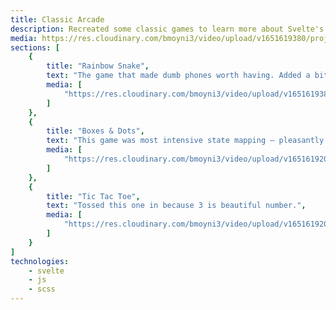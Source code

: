 ```yaml
---
title: Classic Arcade
description: Recreated some classic games to learn more about Svelte's state management.
media: https://res.cloudinary.com/bmoyni3/video/upload/v1651619380/projects/videos/snake-sequence_tol9bz.mp4
sections: [
    { 
        title: "Rainbow Snake",
        text: "The game that made dumb phones worth having. Added a bit of flare by colors as snake grows — scaling color spectrum accomplished w/ chroma-js.",
        media: [
            "https://res.cloudinary.com/bmoyni3/video/upload/v1651619380/projects/videos/snake-sequence_tol9bz.mp4",
        ]
    },
    { 
        title: "Boxes & Dots",
        text: "This game was most intensive state mapping — pleasantly surprised w/ Svelte's store.",
        media: [
            "https://res.cloudinary.com/bmoyni3/video/upload/v1651619204/projects/videos/connect-dots-sequence_igsb96.mp4",
        ]
    },
    { 
        title: "Tic Tac Toe",
        text: "Tossed this one in because 3 is beautiful number.",
        media: [
            "https://res.cloudinary.com/bmoyni3/video/upload/v1651619204/projects/videos/connect-dots-sequence_igsb96.mp4",
        ]
    }
]
technologies: 
    - svelte
    - js
    - scss
---
```

<project-sections :project="{ sections, technologies, title, description }"></project-sections>
